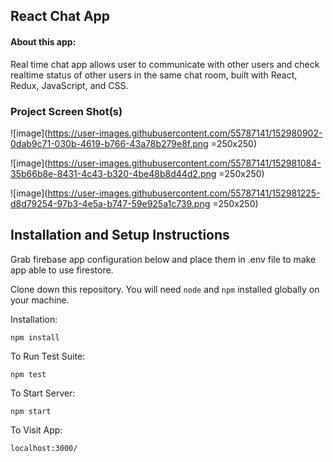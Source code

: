 ## React Chat App

#### About this app:
 
Real time chat app allows user to communicate with other users and check realtime status of other users in the same chat room, built with React, Redux, JavaScript, and CSS.

### Project Screen Shot(s)
![image](https://user-images.githubusercontent.com/55787141/152980902-0dab9c71-030b-4619-b766-43a78b279e8f.png =250x250)

![image](https://user-images.githubusercontent.com/55787141/152981084-35b66b8e-8431-4c43-b320-4be48b8d44d2.png =250x250)

![image](https://user-images.githubusercontent.com/55787141/152981225-d8d79254-97b3-4e5a-b747-59e925a1c739.png =250x250)




## Installation and Setup Instructions

Grab firebase app configuration below and place them in .env file to make app able to use firestore.

Clone down this repository. You will need `node` and `npm` installed globally on your machine.  

Installation:

`npm install`  

To Run Test Suite:  

`npm test`  

To Start Server:

`npm start`  

To Visit App:

`localhost:3000/`  
